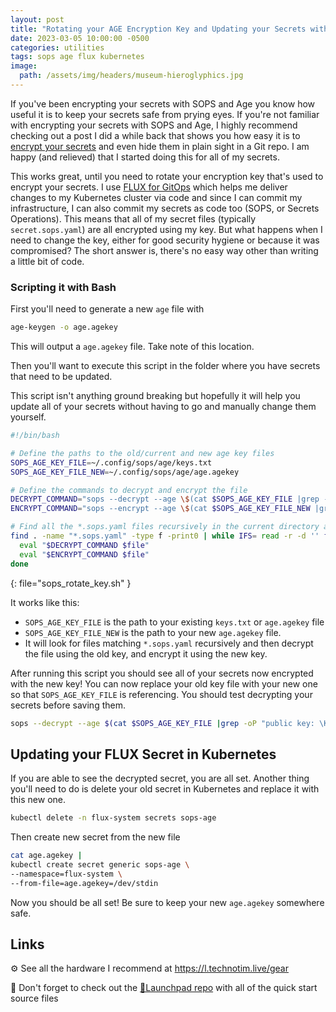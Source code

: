 ```yaml
---
layout: post
title: "Rotating your AGE Encryption Key and Updating your Secrets with SOPS"
date: 2023-03-05 10:00:00 -0500
categories: utilities
tags: sops age flux kubernetes
image:
  path: /assets/img/headers/museum-hieroglyphics.jpg
---
```


If you've been encrypting your secrets with SOPS and Age you know how useful it is to keep your secrets safe from prying eyes. If you're not familiar with encrypting your secrets with SOPS and Age, I highly recommend checking out a post I did a while back that shows you how easy it is to [encrypt your secrets](/posts/secret-encryption-sops) and even hide them in plain sight in a Git repo.  I am happy (and relieved) that I started doing this for all of my secrets.

This works great, until you need to rotate your encryption key that's used to encrypt your secrets. I use [FLUX for GitOps](/posts/flux-devops-gitops) which helps me deliver changes to my Kubernetes cluster via code and since I can commit my infrastructure, I can also commit my secrets as code too (SOPS, or Secrets Operations).  This means that all of my secret files (typically `secret.sops.yaml`) are all encrypted using my key.  But what happens when I need to change the key, either for good security hygiene or because it was compromised?  The short answer is, there's no easy way other than writing a little bit of code.

### Scripting it with Bash

First you'll need to generate a new `age` file with

```bash
age-keygen -o age.agekey
```

This will output a `age.agekey` file.  Take note of this location.

Then you'll want to execute this script in the folder where you have secrets that need to be updated.

This script isn't anything ground breaking but hopefully it will help you update all of your secrets without having to go and manually change them yourself.

```bash
#!/bin/bash

# Define the paths to the old/current and new age key files
SOPS_AGE_KEY_FILE=~/.config/sops/age/keys.txt
SOPS_AGE_KEY_FILE_NEW=~/.config/sops/age/age.agekey

# Define the commands to decrypt and encrypt the file
DECRYPT_COMMAND="sops --decrypt --age \$(cat $SOPS_AGE_KEY_FILE |grep -oP \"public key: \K(.*)\") --encrypted-regex '^(data|stringData)$' --in-place"
ENCRYPT_COMMAND="sops --encrypt --age \$(cat $SOPS_AGE_KEY_FILE_NEW |grep -oP \"public key: \K(.*)\") --encrypted-regex '^(data|stringData)$' --in-place"

# Find all the *.sops.yaml files recursively in the current directory and apply the decrypt and encrypt commands to them
find . -name "*.sops.yaml" -type f -print0 | while IFS= read -r -d '' file; do
  eval "$DECRYPT_COMMAND $file"
  eval "$ENCRYPT_COMMAND $file"
done
```
{: file="sops_rotate_key.sh" }

It works like this:

- `SOPS_AGE_KEY_FILE` is the path to your existing `keys.txt` or `age.agekey` file
- `SOPS_AGE_KEY_FILE_NEW` is the path to your new `age.agekey` file.
- It will look for files matching `*.sops.yaml` recursively and then decrypt the file using the old key, and encrypt it using the new key.

After running this script you should see all of your secrets now encrypted with the new key! You can now replace your old key file with your new one so that `SOPS_AGE_KEY_FILE` is referencing. You should test decrypting your secrets before saving them.

```bash
sops --decrypt --age $(cat $SOPS_AGE_KEY_FILE |grep -oP "public key: \K(.*)") --encrypted-regex '^(data|stringData)$' secret.sops.yaml
```

## Updating your FLUX Secret in Kubernetes

If you are able to see the decrypted secret, you are all set.  Another thing you'll need to do is delete your old secret in Kubernetes and replace it with this new one.

```bash
kubectl delete -n flux-system secrets sops-age
```

Then create new secret from the new file

```bash
cat age.agekey |
kubectl create secret generic sops-age \
--namespace=flux-system \
--from-file=age.agekey=/dev/stdin
```

Now you should be all set!  Be sure to keep your new `age.agekey` somewhere safe.

## Links

⚙️ See all the hardware I recommend at <https://l.technotim.live/gear>

🚀 Don't forget to check out the [🚀Launchpad repo](https://l.technotim.live/quick-start) with all of the quick start source files
